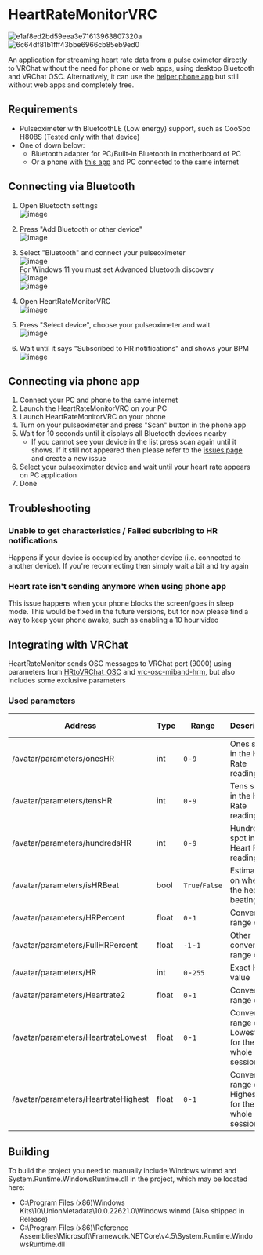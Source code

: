 # HeartRateMonitorVRC
![e1af8ed2bd59eea3e71613963807320a](https://github.com/user-attachments/assets/7edd955b-0d67-40cf-9ad3-17d99960ae6b)\
![6c64df81b1fff43bbe6966cb85eb9ed0](https://github.com/user-attachments/assets/577995e1-a97d-467e-ba65-c2b7d6b1e7f7)

An application for streaming heart rate data from a pulse oximeter directly to VRChat without the need for phone or web apps, using desktop Bluetooth and VRChat OSC. Alternatively, it can use the [helper phone app](https://github.com/DangerKiddy/AndroidHeartRateMonitorVRC) but still without web apps and completely free.

## Requirements
- Pulseoximeter with BluetoothLE (Low energy) support, such as CooSpo H808S (Tested only with that device)
- One of down below:
  - Bluetooth adapter for PC/Built-in Bluetooth in motherboard of PC
  - Or a phone with [this app](https://github.com/DangerKiddy/AndroidHeartRateMonitorVRC) and PC connected to the same internet
  
## Connecting via Bluetooth
1. Open Bluetooth settings\
![image](https://github.com/user-attachments/assets/3b259898-fb43-4bc2-8c2b-a12200d68541)
2. Press "Add Bluetooth or other device"\
![image](https://github.com/user-attachments/assets/c98dfda8-ed66-41c8-9ebc-2fccf2b297db)
3. Select "Bluetooth" and connect your pulseoximeter\
![image](https://github.com/user-attachments/assets/27b27978-246f-4d32-a929-4e5cc1329226)
\
For Windows 11 you must set Advanced bluetooth discovery\
![image](https://github.com/user-attachments/assets/99cc838f-33c1-413e-bdb6-5b6bd0903a02)
\
![image](https://github.com/user-attachments/assets/b8689d3b-2438-49e4-b231-0220a1a053b8)
5. Open HeartRateMonitorVRC\
![image](https://github.com/user-attachments/assets/429bb415-a4cd-47a3-b802-13b7df5e4cb0)

6. Press "Select device", choose your pulseoximeter and wait\
![image](https://github.com/user-attachments/assets/e4c47c26-4a51-465c-b12e-dda8529ad2ce)
7. Wait until it says "Subscribed to HR notifications" and shows your BPM\
![image](https://github.com/user-attachments/assets/8e7f610d-4455-40b9-81c0-a023e755df69)

## Connecting via phone app
1. Connect your PC and phone to the same internet
2. Launch the HeartRateMonitorVRC on your PC
3. Launch HeartRateMonitorVRC on your phone
4. Turn on your pulseoximeter and press "Scan" button in the phone app
5. Wait for 10 seconds until it displays all Bluetooth devices nearby
   - If you cannot see your device in the list press scan again until it shows. If it still not appeared then please refer to the [issues page](https://github.com/DangerKiddy/HeartRateMonitorVRC/issues) and create a new issue
6. Select your pulseoximeter device and wait until your heart rate appears on PC application
7. Done

## Troubleshooting
### Unable to get characteristics / Failed subcribing to HR notifications
Happens if your device is occupied by another device (i.e. connected to another device). If you're reconnecting then simply wait a bit and try again
### Heart rate isn't sending anymore when using phone app
This issue happens when your phone blocks the screen/goes in sleep mode. This would be fixed in the future versions, but for now please find a way to keep your phone awake, such as enabling a 10 hour video

## Integrating with VRChat
HeartRateMonitor sends OSC messages to VRChat port (9000) using parameters from [HRtoVRChat_OSC](https://github.com/200Tigersbloxed/HRtoVRChat_OSC/blob/main/AvatarSetup.md#supported-parameters) and [vrc-osc-miband-hrm](https://github.com/vard88508/vrc-osc-miband-hrm), but also includes some exclusive parameters
### Used parameters
| Address | Type | Range | Description | Is Exclusive |
| ------- | ---- | ----- | ----------- | ------------ |
| /avatar/parameters/onesHR | int | `0`-`9` | Ones spot in the Heart Rate reading | &cross; |
| /avatar/parameters/tensHR | int | `0`-`9` | Tens spot in the Heart Rate reading | &cross; |
| /avatar/parameters/hundredsHR | int | `0`-`9` | Hundreds spot in the Heart Rate reading | &cross; |
| /avatar/parameters/isHRBeat | bool | `True`/`False` | Estimation on when the heart is beating | &cross; |
| /avatar/parameters/HRPercent | float | `0`-`1` | Converted range of HR | &cross; |
| /avatar/parameters/FullHRPercent | float | `-1`-`1` | Other converted range of HR | &cross; |
| /avatar/parameters/HR | int | `0`-`255` | Exact HR value | &cross; |
| /avatar/parameters/Heartrate2  | float | `0`-`1` | Converted range of HR | &cross; |
| /avatar/parameters/HeartrateLowest  | float | `0`-`1` | Converted range of Lowest HR for the whole session | &check; |
| /avatar/parameters/HeartrateHighest  | float | `0`-`1` | Converted range of Highest HR for the whole session | &check; |

## Building
To build the project you need to manually include Windows.winmd and System.Runtime.WindowsRuntime.dll in the project, which may be located here:
- C:\Program Files (x86)\Windows Kits\10\UnionMetadata\10.0.22621.0\Windows.winmd (Also shipped in Release)
- C:\Program Files (x86)\Reference Assemblies\Microsoft\Framework\.NETCore\v4.5\System.Runtime.WindowsRuntime.dll
